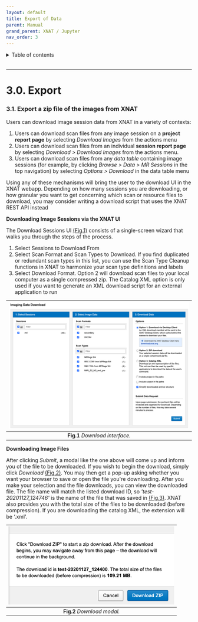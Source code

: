 ```yaml
---
layout: default
title: Export of Data
parent: Manual
grand_parent: XNAT / Jupyter
nav_order: 3
---
```


<details markdown="block">
  <summary>
    Table of contents
  </summary>
  {: .text-delta }
1. TOC
{:toc}
</details>

<br/>

***

# 3.0. Export

### 3.1. Export a zip file of the images from XNAT


Users can download image session data from XNAT in a variety of contexts:

1. Users can download scan files from any image session on a  **project report page** by selecting *Download Images* from the actions menu 
2. Users can download scan files from an individual **session report page** by selecting *Download > Download Images* from the actions menu.
3. Users can download scan files from any *data table* containing image sessions (for example, by clicking *Browse > Data > MR Sessions* in the top navigation) by selecting *Options > Download* in the data table menu

Using any of these mechanisms will bring the user to the download UI in the XNAT webapp. Depending on how many sessions you are downloading, or how granular you want to get concerning which scan or resource files to download, you may consider writing a download script that uses the XNAT REST API instead



**Downloading Image Sessions via the XNAT UI**

The Download Sessions UI [(Fig.1)](#Manual/Download/Download_Interface) consists of a single-screen wizard that walks you through the steps of the process.

1. Select Sessions to Download From
2. Select Scan Format and Scan Types to Download. If you find duplicated or redundant scan types in this list, you can use the Scan Type Cleanup functions in XNAT to harmonize your scan type definitions and labels
3. Select Download Format. Option 2 will download scan files to your local computer as a single compressed zip. The Catalog XML option is only used if you want to generate an XML download script for an external application to run 


<a name="Manual/Download/Download_Interface"></a>

| ![Download_Interfacegin](../../../pics/Download_Interface.png) | 
|:--:| 
| **Fig.1** *Download interface.* |


**Downloading Image Files**

After clicking *Submit*, a modal like the one above will come up and inform you of the file to be downloaded. If you wish to begin the download, simply click *Download* [(Fig.2)](#Manual/Download/Download_modal). You may then get a pop-up asking whether you want your browser to save or open the file you're downloading. After you make your selection and the file downloads, you can view the downloaded file. The file name will match the listed download ID, so *'test-20201127_124746'* is the name of the file that was saved in [(Fig.3)](#Manual/Download/Download_modal). XNAT also provides you with the total size of the files to be downloaded (before compression). If you are downloading the catalog XML, the extension will be ‘.xml'. 


<a name="Manual/Download/Download_modal"></a>

| ![Download_modal](../../../pics/Download_modal.png) | 
|:--:| 
| **Fig.2** *Download modal.* |





